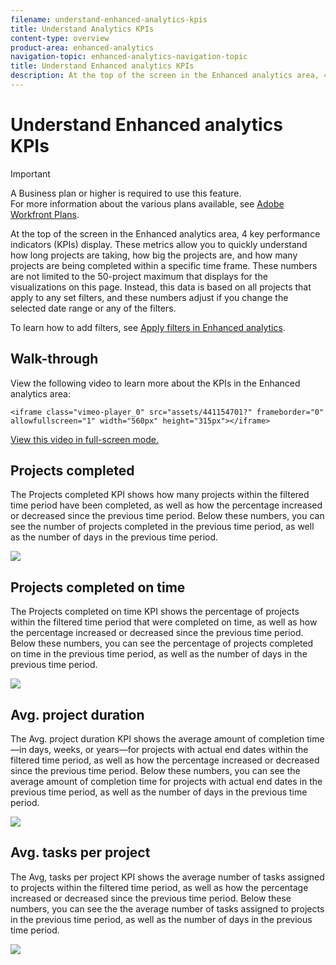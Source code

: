 ```yaml
---
filename: understand-enhanced-analytics-kpis
title: Understand Analytics KPIs
content-type: overview
product-area: enhanced-analytics
navigation-topic: enhanced-analytics-navigation-topic
title: Understand Enhanced analytics KPIs
description: At the top of the screen in the Enhanced analytics area, 4 key performance indicators (KPIs) display. These metrics allow you to quickly understand how long projects are taking, how big the projects are, and how many projects are being completed within a specific time frame. These numbers are not limited to the 50-project maximum that displays for the visualizations on this page. Instead, this data is based on all projects that apply to any set filters, and these numbers adjust if you change the selected date range or any of the filters.
---
```


# Understand Enhanced analytics KPIs

>[!IMPORTANT]
>
>A Business plan or higher is required to use this feature.  
>For more information about the various plans available, see [Adobe Workfront Plans](https://www.workfront.com/plans).

At the top of the screen in the Enhanced analytics area, 4 key performance indicators (KPIs) display. These metrics allow you to quickly understand how long projects are taking, how big the projects are, and how many projects are being completed within a specific time frame. These numbers are not limited to the 50-project maximum that displays for the visualizations on this page. Instead, this data is based on all projects that apply to any set filters, and these numbers adjust if you change the selected date range or any of the filters.

To learn how to add filters, see [Apply filters in Enhanced analytics](../enhanced-analytics/use-enhanced-analytics-filters.md).

## Walk-through

View the following video to learn more about the KPIs in the Enhanced analytics area:

```<iframe class="vimeo-player_0" src="assets/441154701?" frameborder="0" allowfullscreen="1" width="560px" height="315px"></iframe>```

[View this video in full-screen mode.](https://vimeo.com/441154701/35a21d794f)

## Projects completed

The Projects completed KPI shows how many projects within the filtered time period have been completed, as well as how the percentage increased or decreased since the previous time period. Below these numbers, you can see the number of projects completed in the previous time period, as well as the number of days in the previous time period.

![](assets/kpi-projects-completed-350x182.png)

## Projects completed on time

The Projects completed on time KPI shows the percentage of projects within the filtered time period that were completed on time, as well as how the percentage increased or decreased since the previous time period. Below these numbers, you can see the percentage of projects completed on time in the previous time period, as well as the number of days in the previous time period.

![](assets/kpi-projects-completed-on-time-350x180.png)

## Avg. project duration

The Avg. project duration KPI shows the average amount of completion time—in days, weeks, or years—for projects with actual end dates within the filtered time period, as well as how the percentage increased or decreased since the previous time period. Below these numbers, you can see the average amount of completion time for projects with actual end dates in the previous time period, as well as the number of days in the previous time period.

![](assets/kpi-avg.-project-duration-350x168.png)

## Avg. tasks per project

The Avg, tasks per project KPI shows the average number of tasks assigned to projects within the filtered time period, as well as how the percentage increased or decreased since the previous time period. Below these numbers, you can see the the average number of tasks assigned to projects in the previous time period, as well as the number of days in the previous time period.

![](assets/kpi-average-tasks-per-project-350x179.png)

